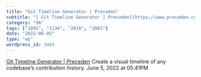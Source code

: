 ```yaml
---
title: "Git Timeline Generator | Preceden"
subtitle: "[ Git Timeline Generator | Preceden](https://www.preceden.com/git)"
category: "96"
tags: ["1091", "1134", "2010", "2081"]
date: "2022-06-05"
type: "wp"
wordpress_id: 3484
---
```

[ Git Timeline Generator | Preceden](https://www.preceden.com/git)
 Create a visual timeline of any codebase’s contribution history.
June 5, 2022 at 05:41PM